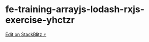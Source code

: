 # fe-training-arrayjs-lodash-rxjs-exercise-yhctzr

[Edit on StackBlitz ⚡️](https://stackblitz.com/edit/fe-training-arrayjs-lodash-rxjs-exercise-yhctzr)